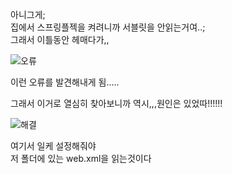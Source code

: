 아니그게;  
집에서 스프링플젝을 켜려니까 서블릿을 안읽는거여..;  
그래서 이틀동안 헤매다가,,  


![오류](../images/오류.png)


이런 오류를 발견해내게 됨.....  



그래서 이거로 열심히 찾아보니까 역시,,,원인은 있었따!!!!!!


![해결](../images/해결.png)


여기서 일케 설정해줘야  
저 폴더에 있는 web.xml을 읽는것이다
